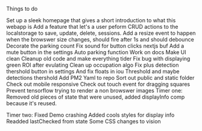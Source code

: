 Things to do

Set up a sleek homepage that gives a short introduction to what this webapp is
Add a feature that let's a user peform CRUD actions to the localstorage to save, update, delete, sessions.
Add a resize event to happen when the browswer size changes, should fire after 1s and should debounce
Decorate the parking count
Fix sound for button clicks nextjs buf
Add a mute button in the settings
Auto parking function
Work on docs
Make UI clean
Cleanup old code and make everything tider
Fix bug with displaying green ROI after evulating
Clean up occupation algo
Fix plus detection thershold button in settings
And fix floats in iou Threshold and maybe detections thershold
Add PM2 Yaml to repo
Sort out public and static folder
Check out mobile responsive
Check out touch event for dragging squares
Prevent tensorflow trying to render a non browswer images
Timer one:
Removed old pieces of state that were unused, added displayInfo comp because it's reused.

Timer two:
Fixed Demo crashing
Added cools styles for display info
Readded lastChecked from state
Some CSS changes to vision
